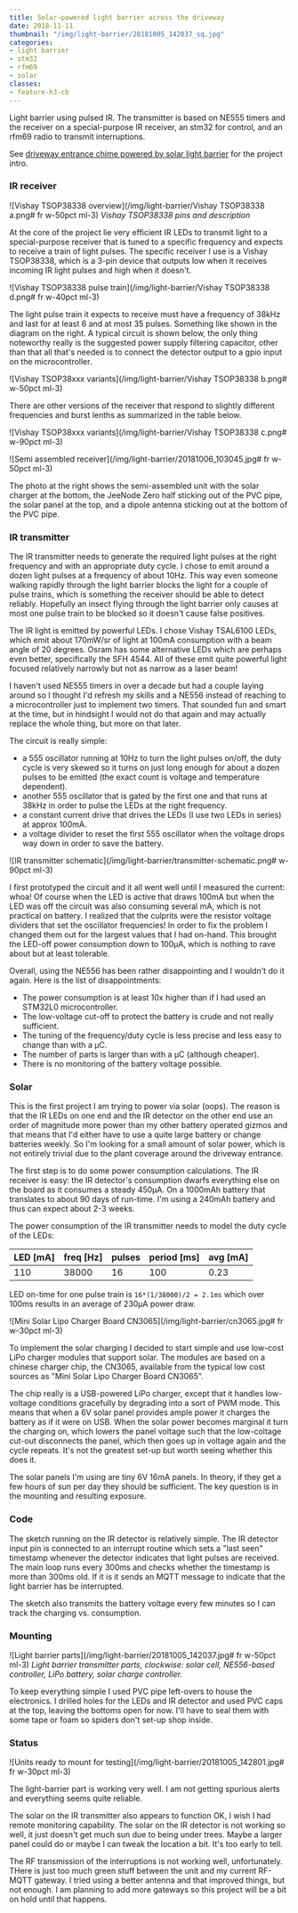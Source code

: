 ```yaml
---
title: Solar-powered light barrier across the driveway
date: 2018-11-11
thumbnail: "/img/light-barrier/20181005_142037_sq.jpg"
categories:
- light barrier
- stm32
- rfm69
- solar
classes:
- feature-h3-cb
---
```

Light barrier using pulsed IR. The transmitter is based on NE555 timers and the receiver
on a special-purpose IR receiver, an stm32 for control, and an rfm69 radio to transmit
interruptions.<!--more-->

See [driveway entrance chime powered by solar light barrier](http://localhost:1313/projects/driveway-chime)
for the project intro.

### IR receiver

![Vishay TSOP38338 overview](/img/light-barrier/Vishay TSOP38338 a.png# fr w-50pct ml-3)
_Vishay TSOP38338 pins and description_

At the core of the project lie very efficient IR LEDs to transmit light to a special-purpose
receiver that is tuned to a specific frequency and expects to receive a train of light pulses. The
specific receiver I use is a Vishay TSOP38338, which is a 3-pin device that outputs low when it
receives incoming IR light pulses and high when it doesn't.

![Vishay TSOP38338 pulse train](/img/light-barrier/Vishay TSOP38338 d.png# fr w-40pct ml-3)

The light pulse train it expects to receive must have a frequency of 38kHz and last for at least 6
and at most 35 pulses. Something like shown in the diagram on the right. A typical circuit is
shown below, the only
thing noteworthy really is the suggested power supply filtering capacitor, other than that all
that's needed is to connect the detector output to a gpio input on the microcontroller.

![Vishay TSOP38xxx variants](/img/light-barrier/Vishay TSOP38338 b.png# w-50pct ml-3)

There are other versions of the receiver
that respond to slightly different frequencies and burst lenths as summarized in the table below.

![Vishay TSOP38xxx variants](/img/light-barrier/Vishay TSOP38338 c.png# w-90pct ml-3)

![Semi assembled receiver](/img/light-barrier/20181006_103045.jpg# fr w-50pct ml-3)

The photo at the right shows the semi-assembled unit with the solar charger at the bottom, the
JeeNode Zero half sticking out of the PVC pipe, the solar panel at the top, and a dipole antenna
sticking out at the bottom of the PVC pipe.

### IR transmitter

The IR transmitter needs to generate the required light pulses at the right frequency and with an
appropriate duty cycle. I chose to emit around a dozen light pulses at a frequency of about 10Hz.
This way even someone walking rapidly through the light barrier blocks the light for a couple of pulse
trains, which is something the receiver should be able to detect reliably.
Hopefully an insect flying through the light barrier only causes at most one pulse
train to be blocked so it doesn't cause false positives.

The IR light is emitted by powerful LEDs. I chose Vishay TSAL6100 LEDs, which emit about 170mW/sr of
light at 100mA consumption with a beam angle of 20 degrees. Osram has some alternative LEDs which
are perhaps even better, specifically the SFH 4544. All of these emit quite powerful light focused
relatively narrowly but not as narrow as a laser beam!

I haven't used NE555 timers in over a decade but had a couple laying around so I thought I'd
refresh my skills and a NE556 instead of reaching to a
microcontroller just to implement two timers. That sounded fun and smart at the time, but in
hindsight I would not do that again and may actually replace the whole thing, but more on that
later.

The circuit is really simple:

- a 555 oscillator running at 10Hz to turn the light pulses on/off, the duty cycle is very skewed so
  it turns on just long enough for about a dozen pulses to be emitted (the exact count is voltage
  and temperature dependent).
- another 555 oscillator that is gated by the first one and that runs at 38kHz in order to pulse the
  LEDs at the right frequency.
- a constant current drive that drives the LEDs (I use two LEDs in series) at approx 100mA.
- a voltage divider to reset the first 555 oscillator when the voltage drops way down
  in order to save the battery.

![IR transmitter schematic](/img/light-barrier/transmitter-schematic.png# w-90pct ml-3)

I first prototyped the circuit and it all went well until I measured the current: whoa! Of course
when the LED is active that draws 100mA but when the LED was off the circuit was also consuming
several mA, which is not practical on battery. I realized that the culprits were the resistor voltage
dividers that set the oscillator frequencies! In order to fix the problem I changed them out for the
largest values that I had on-hand. This brought the LED-off power consumption down to 100µA, which
is nothing to rave about but at least tolerable.

Overall, using the NE556 has been rather disappointing and I wouldn't do it again. Here is the list
of disappointments:

- The power consumption is at least 10x higher than if I had used an STM32L0 microcontroller.
- The low-voltage cut-off to protect the battery is crude and not really sufficient.
- The tuning of the frequency/duty cycle is less precise and less easy to change than with a µC.
- The number of parts is larger than with a µC (although cheaper).
- There is no monitoring of the battery voltage possible.

### Solar

This is the first project I am trying to power via solar (oops). The reason is that the IR LEDs on
one end and the IR detector on the other end use an order of magnitude more power than my other
battery operated gizmos and that means that I'd either have to use a quite large battery or change
batteries weekly. So I'm looking for a small amount of solar power, which is not entirely trivial due
to the plant coverage around the driveway entrance.

The first step is to do some power consumption calculations. The IR receiver is easy: the IR
detector's consumption dwarfs everything else on the board as it consumes a steady 450µA. On a
1000mAh battery that translates to about 90 days of run-time. I'm using a 240mAh battery and thus
can expect about 2-3 weeks.

The power consumption of the IR transmitter needs to model the duty cycle of the LEDs:

LED [mA] | freq [Hz] | pulses | period [ms] | avg [mA]
--- | --- | --- | --- | ---
110 | 38000 | 16 | 100 | 0.23

LED on-time for one pulse train is `16*(1/38000)/2 = 2.1ms` which over 100ms results in an average
of 230µA power draw.

![Mini Solar Lipo Charger Board CN3065](/img/light-barrier/cn3065.jpg# fr w-30pct ml-3)

To implement the solar charging I decided to start simple and use low-cost LiPo charger modules that
support solar. The modules are based on a chinese charger chip, the CN3065, available from the
typical low cost sources as "Mini Solar Lipo Charger Board CN3065".

The chip really is a USB-powered
LiPo charger, except that it handles low-voltage conditions gracefully by degrading into a sort of
PWM mode. This means that when a 6V solar panel provides ample power it charges the battery as if it
were on USB. When the solar power becomes marginal it turn the charging on, which lowers the
panel voltage such that the low-coltage cut-out disconnects the panel, which then goes up in voltage
again and the cycle repeats. It's not the greatest set-up but worth seeing whether this does it.

The solar panels I'm using are tiny 6V 16mA panels. In theory, if they get a few hours of sun per
day they should be sufficient. The key question is in the mounting and resulting exposure.

### Code

The sketch running on the IR detector is relatively simple. The IR detector input pin is connected
to an interrupt routine which sets a "last seen" timestamp whenever the detector indicates that
light pulses are received. The main loop runs every 300ms and checks whether the timestamp is more
than 300ms old. If it is it sends an MQTT message to indicate that the light barrier has be
interrupted.

The sketch also transmits the battery voltage every few minutes so I can track the charging vs.
consumption.

### Mounting

![Light barrier parts](/img/light-barrier/20181005_142037.jpg# fr w-50pct ml-3)
_Light barrier transmitter parts, clockwise: solar cell, NE556-based
controller, LiPo battery, solar charge controller._

To keep everything simple I used PVC pipe left-overs to house the electronics. I drilled holes for
the LEDs and IR detector and used PVC caps at the top, leaving the bottoms open for now. I'll
have to seal them with some tape or foam so spiders don't set-up shop inside.

### Status

![Units ready to mount for testing](/img/light-barrier/20181005_142801.jpg# fr w-30pct ml-3)

The light-barrier part is working very well. I am not getting spurious alerts and everything seems
quite reliable.

The solar on the IR transmitter also appears to function OK, I wish I had remote
monitoring capability. The solar on the IR detector is not working so well, it just doesn't get much
sun due to being under trees. Maybe a larger panel could do or maybe I can tweak the location a bit.
It's too early to tell.

The RF transmission of the interruptions is not working well, unfortunately. THere is just too much
green stuff between the unit and my current RF-MQTT gateway. I tried using a better antenna and that
improved things, but not enough. I am planning to add more gateways so this project will be a bit on
hold until that happens.
